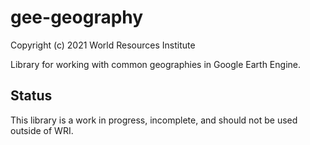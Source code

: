 # gee-geography
Copyright (c) 2021 World Resources Institute

Library for working with common geographies in Google Earth Engine.

## Status

This library is a work in progress, incomplete, and should not be used outside of WRI.

